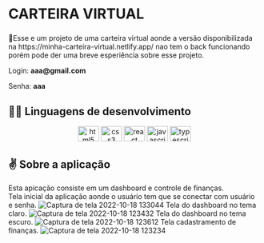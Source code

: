 <h1>CARTEIRA VIRTUAL</<h1>
  
 ###

<p>🏅Esse e um projeto de uma carteira virtual aonde a versão disponibilizada na https://minha-carteira-virtual.netlify.app/ nao tem o back funcionando porém pode der uma breve esperiência sobre esse projeto.</p>
<p>Login: <strong>aaa@gmail.com</strong></p>
<p>Senha: <strong>aaa</strong><//p>


## 🧑‍💻 Linguagens de desenvolvimento

<div align="center">
  <img src="https://cdn.jsdelivr.net/gh/devicons/devicon/icons/html5/html5-original.svg" height="30" width="42" alt="html5 logo"  />
  <img src="https://cdn.jsdelivr.net/gh/devicons/devicon/icons/css3/css3-original.svg" height="30" width="42" alt="css3 logo"  />
  <img src="https://cdn.jsdelivr.net/gh/devicons/devicon/icons/react/react-original.svg" height="30" width="42" alt="react logo"  />
  <img src="https://cdn.jsdelivr.net/gh/devicons/devicon/icons/javascript/javascript-original.svg" height="30" width="42" alt="javascript logo"  />
  <img src="https://cdn.jsdelivr.net/gh/devicons/devicon/icons/typescript/typescript-plain.svg" height="30" width="42" alt="typescript logo"  />
</div>

## ✌️ Sobre a aplicação

Esta apicação consiste em um dashboard e controle de finanças.</br>
Tela inicial da aplicação aonde o usuário tem que se conectar com usuário e senha.
![Captura de tela 2022-10-18 133044](https://user-images.githubusercontent.com/93290814/196492525-eb7a88d6-5f15-405e-b5ae-670a97084518.png)
Tela do dashboard no tema claro.
![Captura de tela 2022-10-18 123432](https://user-images.githubusercontent.com/93290814/196492807-d7b4970b-1d92-4a19-9bd1-6530d8344bb0.png)
Tela do dashboard no tema escuro.
![Captura de tela 2022-10-18 123612](https://user-images.githubusercontent.com/93290814/196492871-b0274b64-002f-4980-b068-866d51b2cb08.png)
Tela cadastramento de finanças.
![Captura de tela 2022-10-18 123234](https://user-images.githubusercontent.com/93290814/196493006-2bc4ec1c-e8a7-45da-b6a9-7152b3a45394.png)

